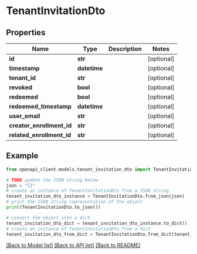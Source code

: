 # TenantInvitationDto


## Properties

Name | Type | Description | Notes
------------ | ------------- | ------------- | -------------
**id** | **str** |  | [optional] 
**timestamp** | **datetime** |  | [optional] 
**tenant_id** | **str** |  | [optional] 
**revoked** | **bool** |  | [optional] 
**redeemed** | **bool** |  | [optional] 
**redeemed_timestamp** | **datetime** |  | [optional] 
**user_email** | **str** |  | [optional] 
**creator_enrollment_id** | **str** |  | [optional] 
**related_enrollment_id** | **str** |  | [optional] 

## Example

```python
from openapi_client.models.tenant_invitation_dto import TenantInvitationDto

# TODO update the JSON string below
json = "{}"
# create an instance of TenantInvitationDto from a JSON string
tenant_invitation_dto_instance = TenantInvitationDto.from_json(json)
# print the JSON string representation of the object
print(TenantInvitationDto.to_json())

# convert the object into a dict
tenant_invitation_dto_dict = tenant_invitation_dto_instance.to_dict()
# create an instance of TenantInvitationDto from a dict
tenant_invitation_dto_from_dict = TenantInvitationDto.from_dict(tenant_invitation_dto_dict)
```
[[Back to Model list]](../README.md#documentation-for-models) [[Back to API list]](../README.md#documentation-for-api-endpoints) [[Back to README]](../README.md)



